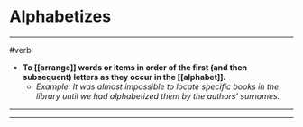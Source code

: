 # Alphabetizes
---
#verb
- **To [[arrange]] words or items in order of the first (and then subsequent) letters as they occur in the [[alphabet]].**
	- _Example: It was almost impossible to locate specific books in the library until we had alphabetized them by the authors' surnames._
---
---
